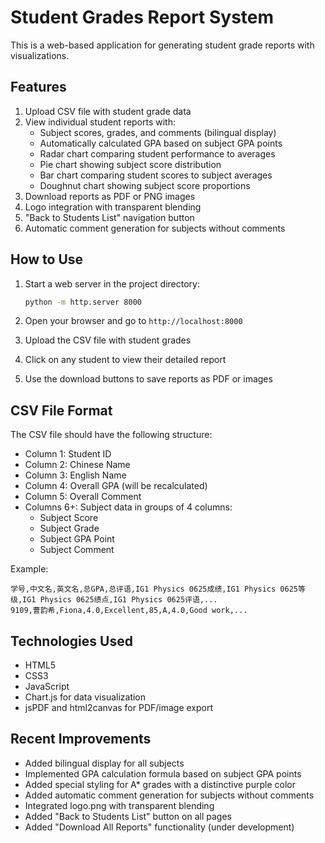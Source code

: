 # Student Grades Report System

This is a web-based application for generating student grade reports with visualizations.

## Features

1. Upload CSV file with student grade data
2. View individual student reports with:
   - Subject scores, grades, and comments (bilingual display)
   - Automatically calculated GPA based on subject GPA points
   - Radar chart comparing student performance to averages
   - Pie chart showing subject score distribution
   - Bar chart comparing student scores to subject averages
   - Doughnut chart showing subject score proportions
3. Download reports as PDF or PNG images
4. Logo integration with transparent blending
5. "Back to Students List" navigation button
6. Automatic comment generation for subjects without comments

## How to Use

1. Start a web server in the project directory:
   ```bash
   python -m http.server 8000
   ```
   
2. Open your browser and go to `http://localhost:8000`

3. Upload the CSV file with student grades

4. Click on any student to view their detailed report

5. Use the download buttons to save reports as PDF or images

## CSV File Format

The CSV file should have the following structure:
- Column 1: Student ID
- Column 2: Chinese Name
- Column 3: English Name
- Column 4: Overall GPA (will be recalculated)
- Column 5: Overall Comment
- Columns 6+: Subject data in groups of 4 columns:
  - Subject Score
  - Subject Grade
  - Subject GPA Point
  - Subject Comment

Example:
```
学号,中文名,英文名,总GPA,总评语,IG1 Physics 0625成绩,IG1 Physics 0625等级,IG1 Physics 0625绩点,IG1 Physics 0625评语,...
9109,曹韵希,Fiona,4.0,Excellent,85,A,4.0,Good work,...
```

## Technologies Used

- HTML5
- CSS3
- JavaScript
- Chart.js for data visualization
- jsPDF and html2canvas for PDF/image export

## Recent Improvements

- Added bilingual display for all subjects
- Implemented GPA calculation formula based on subject GPA points
- Added special styling for A* grades with a distinctive purple color
- Added automatic comment generation for subjects without comments
- Integrated logo.png with transparent blending
- Added "Back to Students List" button on all pages
- Added "Download All Reports" functionality (under development)